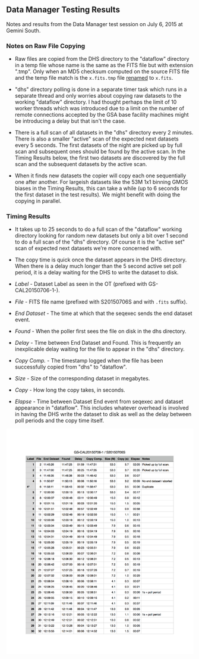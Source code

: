 ## Data Manager Testing Results

Notes and results from the Data Manager test session on July 6, 2015 at Gemini South.

### Notes on Raw File Copying

* Raw files are copied from the DHS directory to the "dataflow" directory in a temp file whose name is the same as the FITS file but with extension ".tmp".  Only when an MD5 checksum computed on the source FITS file and the temp file match is the `x.fits.tmp` file [renamed](https://github.com/gemini-hlsw/ocs/blob/develop/bundle/edu.gemini.dataman.app/src/main/java/edu/gemini/dataman/raw/RawCopier.java#L224-L226)  to `x.fits`.

* "dhs" directory polling is done in a separate timer task which runs in a separate thread and only worries about copying raw datasets to the working "dataflow" directory.  I had thought perhaps the limit of 10 worker threads which was introduced due to a limit on the number of remote connections accepted by the GSA base facility machines might be introducing a delay but that isn't the case.

* There is a full scan of all datasets in the "dhs" directory every 2 minutes.  There is also a smaller "active" scan of the expected next datasets every 5 seconds.  The first datasets of the night are picked up by full scan and subsequent ones should be found by the active scan.  In the Timing Results below, the first two datasets are discovered by the full scan and the subsequent datasets by the active scan.

* When it finds new datasets the copier will copy each one sequentially one after another.  For largeish datasets like the 53M 1x1 binning GMOS biases in the Timing Results, this can take a while (up to 6 seconds for the first dataset in the test results).  We might benefit with doing the copying in parallel.

### Timing Results

* It takes up to 25 seconds to do a full scan of the "dataflow" working directory looking for random new datasets but only a bit over 1 second to do a full scan of the "dhs" directory.  Of course it is the "active set" scan of expected next datasets we’re more concerned with.

* The copy time is quick once the dataset appears in the DHS directory.  When there is a delay much longer than the 5 second active set poll period, it is a delay waiting for the DHS to write the dataset to disk.

* _Label_ - Dataset Label as seen in the OT (prefixed with GS-CAL20150706-1-).

* _File_ - FITS file name (prefixed with S20150706S and with `.fits` suffix).

* _End Dataset_ - The time at which that the seqexec sends the end dataset event.

* _Found_ - When the poller first sees the file on disk in the dhs directory.

* _Delay_ - Time between End Dataset and Found. This is frequently an inexplicable delay waiting for the file to appear in the "dhs" directory.

* _Copy Comp._ - The timestamp logged when the file has been successfully copied from "dhs" to "dataflow".

* _Size_ - Size of the corresponding dataset in megabytes.

* _Copy_ - How long the copy takes, in seconds.

* _Elapse_ - Time between Dataset End event from seqexec and dataset appearance in "dataflow".  This includes whatever overhead is involved in having the DHS write the dataset to disk as well as the delay between poll periods and the copy time itself.

![Timing Results](TimingResults.png "Timing Results")
